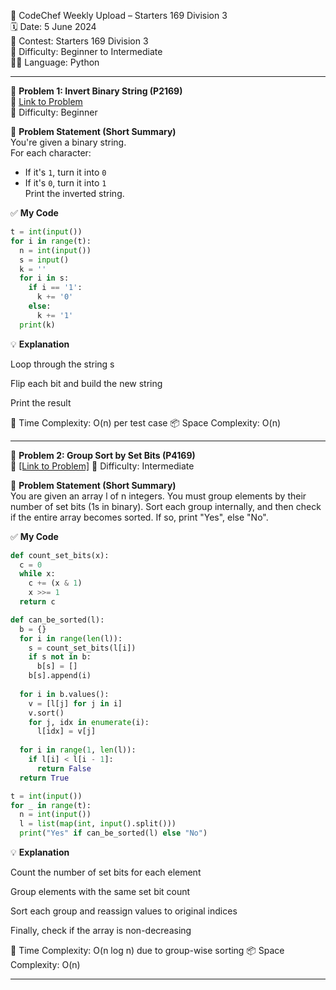 🚀 CodeChef Weekly Upload – Starters 169 Division 3  
🗓️ Date: 5 June 2024  
📁 Contest: Starters 169 Division 3  
🎯 Difficulty: Beginner to Intermediate  
👨‍💻 Language: Python  

---

🧩 **Problem 1: Invert Binary String (P2169)**  
🔗 [Link to Problem](https://www.codechef.com/problems/P2169)  
🚩 Difficulty: Beginner  

📝 **Problem Statement (Short Summary)**  
You're given a binary string.  
For each character:
- If it's `1`, turn it into `0`  
- If it's `0`, turn it into `1`  
Print the inverted string.

✅ **My Code**
```python
t = int(input())
for i in range(t):
  n = int(input())
  s = input()
  k = ''
  for i in s:
    if i == '1':
      k += '0'
    else:
      k += '1'
  print(k)
```
💡 **Explanation**

Loop through the string s

Flip each bit and build the new string

Print the result

🧠 Time Complexity: O(n) per test case
📦 Space Complexity: O(n)

---

🧩 **Problem 2: Group Sort by Set Bits (P4169)**  
🔗 [[Link to Problem]](https://www.codechef.com/problems/P4169)
🚩 Difficulty: Intermediate  

📝 **Problem Statement (Short Summary)**  
You are given an array l of n integers.
You must group elements by their number of set bits (1s in binary).
Sort each group internally, and then check if the entire array becomes sorted.
If so, print "Yes", else "No".

✅ **My Code**
```python
def count_set_bits(x):
  c = 0
  while x:
    c += (x & 1)
    x >>= 1
  return c

def can_be_sorted(l):
  b = {}
  for i in range(len(l)):
    s = count_set_bits(l[i])
    if s not in b:
      b[s] = []
    b[s].append(i)
  
  for i in b.values():
    v = [l[j] for j in i]
    v.sort()
    for j, idx in enumerate(i):
      l[idx] = v[j]
  
  for i in range(1, len(l)):
    if l[i] < l[i - 1]:
      return False
  return True

t = int(input())
for _ in range(t):
  n = int(input())
  l = list(map(int, input().split()))
  print("Yes" if can_be_sorted(l) else "No")

```
💡 **Explanation**

Count the number of set bits for each element

Group elements with the same set bit count

Sort each group and reassign values to original indices

Finally, check if the array is non-decreasing

🧠 Time Complexity: O(n log n) due to group-wise sorting
📦 Space Complexity: O(n)

---

